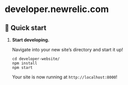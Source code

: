 # developer.newrelic.com

## 🚀 Quick start

1. **Start developing.**

    Navigate into your new site’s directory and start it up!

    ```shell
    cd developer-website/
    npm install
    npm start
    ```

    Your site is now running at `http://localhost:8000`!
